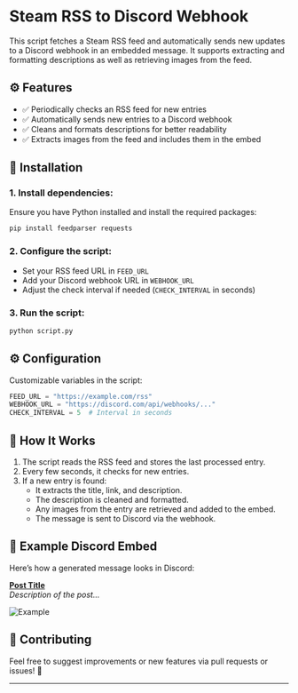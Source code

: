 # Steam RSS to Discord Webhook

This script fetches a Steam RSS feed and automatically sends new updates to a Discord webhook in an embedded message. It supports extracting and formatting descriptions as well as retrieving images from the feed.

## ⚙️ Features
- ✅ Periodically checks an RSS feed for new entries  
- ✅ Automatically sends new entries to a Discord webhook  
- ✅ Cleans and formats descriptions for better readability  
- ✅ Extracts images from the feed and includes them in the embed  

## 📅 Installation  
### **1. Install dependencies:**  
Ensure you have Python installed and install the required packages:
```bash
pip install feedparser requests
```
### **2. Configure the script:**  
- Set your RSS feed URL in `FEED_URL`  
- Add your Discord webhook URL in `WEBHOOK_URL`  
- Adjust the check interval if needed (`CHECK_INTERVAL` in seconds)  

### **3. Run the script:**  
```bash
python script.py
```

## ⚙️ Configuration  
Customizable variables in the script:
```python
FEED_URL = "https://example.com/rss"
WEBHOOK_URL = "https://discord.com/api/webhooks/..."
CHECK_INTERVAL = 5  # Interval in seconds
```

## 📝 How It Works
1. The script reads the RSS feed and stores the last processed entry.  
2. Every few seconds, it checks for new entries.  
3. If a new entry is found:
   - It extracts the title, link, and description.  
   - The description is cleaned and formatted.  
   - Any images from the entry are retrieved and added to the embed.  
   - The message is sent to Discord via the webhook.  

## 🔗 Example Discord Embed
Here’s how a generated message looks in Discord:

**[Post Title](https://example.com/article)**  
*Description of the post...*  

![Example](https://via.placeholder.com/400x200.png?text=Image+Preview)

## 🤝 Contributing  
Feel free to suggest improvements or new features via pull requests or issues! 🚀  

---

